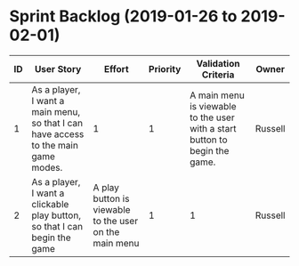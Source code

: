 # Sprint Backlog (2019-01-26 to 2019-02-01)

| ID | User Story | Effort | Priority | Validation Criteria | Owner |
|----|------------|--------|----------|---------------------|--------|
| 1 | As a player, I want a main menu, so that I can have access to the main game modes. | 1 | 1 | A main menu is viewable to the user with a start button to begin the game. | Russell |
| 2      | As a player, I want a clickable play button, so that I can begin the game                                   | A play button is viewable to the user on the main menu                                  | 1          | 1            | Russell    |
